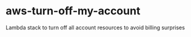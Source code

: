# aws-turn-off-my-account
Lambda stack to turn off all account resources to avoid billing surprises

